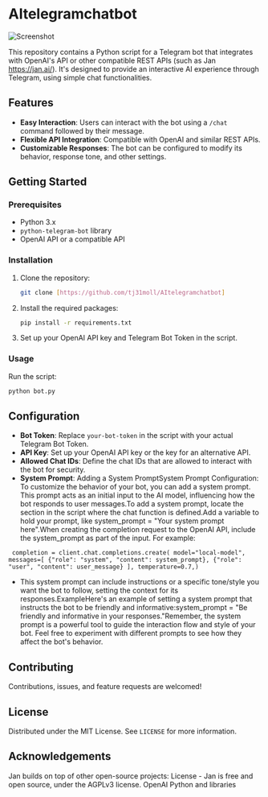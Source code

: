 # AItelegramchatbot

![Screenshot](https://github.com/tj31moll/AItelegramchatbot/assets/91799649/a6a7031e-014e-4a07-96b3-b460b4b1a9f5)

This repository contains a Python script for a Telegram bot that integrates with OpenAI's API or other compatible REST APIs (such as Jan https://jan.ai/). It's designed to provide an interactive AI experience through Telegram, using simple chat functionalities.

## Features

- **Easy Interaction**: Users can interact with the bot using a `/chat` command followed by their message.
- **Flexible API Integration**: Compatible with OpenAI and similar REST APIs.
- **Customizable Responses**: The bot can be configured to modify its behavior, response tone, and other settings.

## Getting Started

### Prerequisites

- Python 3.x
- `python-telegram-bot` library
- OpenAI API or a compatible API

### Installation

1. Clone the repository:
   ```bash
   git clone [https://github.com/tj31moll/AItelegramchatbot]
   ```

2. Install the required packages:
   ```bash
   pip install -r requirements.txt
   ```

3. Set up your OpenAI API key and Telegram Bot Token in the script.

### Usage

Run the script:
```bash
python bot.py
```

## Configuration

- **Bot Token**: Replace `your-bot-token` in the script with your actual Telegram Bot Token.
- **API Key**: Set up your OpenAI API key or the key for an alternative API.
- **Allowed Chat IDs**: Define the chat IDs that are allowed to interact with the bot for security.
- **System Prompt**: Adding a System PromptSystem Prompt Configuration: To customize the behavior of your bot, you can add a system prompt. This prompt acts as an initial input to the AI model, influencing how the bot responds to user messages.To add a system prompt, locate the section in the script where the chat function is defined.Add a variable to hold your prompt, like system_prompt = "Your system prompt here".When creating the completion request to the OpenAI API, include the system_prompt as part of the input. For example:

` completion = client.chat.completions.create(
    model="local-model",
    messages=[
        {"role": "system", "content": system_prompt},
        {"role": "user", "content": user_message}
    ],
    temperature=0.7,)`

- This system prompt can include instructions or a specific tone/style you want the bot to follow, setting the context for its responses.ExampleHere's an example of setting a system prompt that instructs the bot to be friendly and informative:system_prompt = "Be friendly and informative in your responses."Remember, the system prompt is a powerful tool to guide the interaction flow and style of your bot. Feel free to experiment with different prompts to see how they affect the bot's behavior.

## Contributing

Contributions, issues, and feature requests are welcomed!

## License

Distributed under the MIT License. See `LICENSE` for more information.


## Acknowledgements
Jan builds on top of other open-source projects: License - Jan is free and open source, under the AGPLv3 license.
OpenAI
Python and libraries
